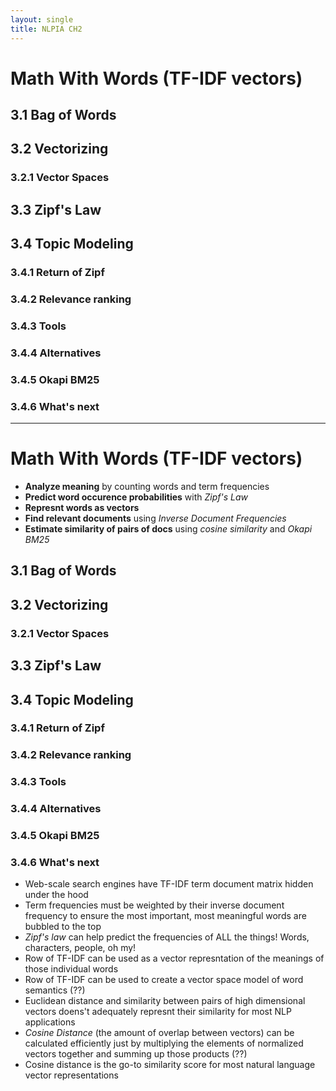```yaml
---
layout: single
title: NLPIA CH2
---
```


# Math With Words (TF-IDF vectors)

## 3.1 Bag of Words

## 3.2 Vectorizing

### 3.2.1 Vector Spaces 

## 3.3 Zipf's Law

## 3.4 Topic Modeling

### 3.4.1 Return of Zipf

### 3.4.2 Relevance ranking

### 3.4.3 Tools

### 3.4.4 Alternatives

### 3.4.5 Okapi BM25

### 3.4.6 What's next

---

# Math With Words (TF-IDF vectors)

* **Analyze meaning** by counting words and term frequencies
* **Predict word occurence probabilities** with _Zipf's Law_
* **Represnt words as vectors** 
* **Find relevant documents** using _Inverse Document Frequencies_
* **Estimate similarity of pairs of docs** using _cosine similarity_ and _Okapi BM25_ 

## 3.1 Bag of Words

## 3.2 Vectorizing

### 3.2.1 Vector Spaces 

## 3.3 Zipf's Law

## 3.4 Topic Modeling

### 3.4.1 Return of Zipf

### 3.4.2 Relevance ranking

### 3.4.3 Tools

### 3.4.4 Alternatives

### 3.4.5 Okapi BM25

### 3.4.6 What's next

* Web-scale search engines have TF-IDF term document matrix hidden under the hood
* Term frequencies must be weighted by their inverse document frequency to ensure the most important, most meaningful words are bubbled to the top
* _Zipf's law_ can help predict the frequencies of ALL the things! Words, characters, people, oh my!
* Row of TF-IDF can be used as a vector represntation of the meanings of those individual words
* Row of TF-IDF can be used to create a vector space model of word semantics (??) 
* Euclidean distance and similarity between pairs of high dimensional vectors doens't adequately represnt their similarity for most NLP applications
* _Cosine Distance_ (the amount of overlap between vectors) can be calculated efficiently just by multiplying the elements of normalized vectors together and summing up those products (??)
* Cosine distance is the go-to similarity score for most natural language vector representations
